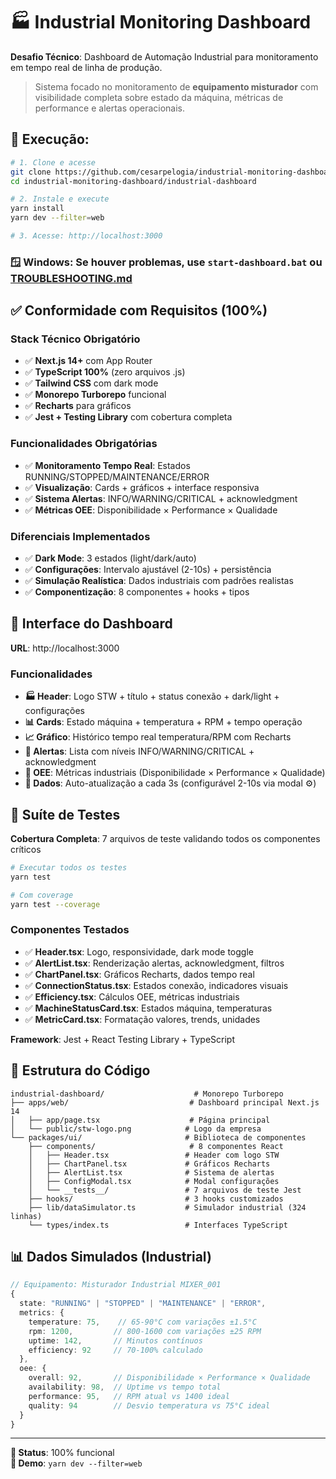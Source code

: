 # 🏭 Industrial Monitoring Dashboard

**Desafio Técnico**: Dashboard de Automação Industrial para monitoramento em tempo real de linha de produção.

> Sistema focado no monitoramento de **equipamento misturador** com visibilidade completa sobre estado da máquina, métricas de performance e alertas operacionais.

## 🚀 Execução:

```bash
# 1. Clone e acesse
git clone https://github.com/cesarpelogia/industrial-monitoring-dashboard.git
cd industrial-monitoring-dashboard/industrial-dashboard

# 2. Instale e execute
yarn install
yarn dev --filter=web

# 3. Acesse: http://localhost:3000
```

### 🪟 **Windows**: Se houver problemas, use `start-dashboard.bat` ou [TROUBLESHOOTING.md](./TROUBLESHOOTING.md)

## ✅ Conformidade com Requisitos (100%)

### Stack Técnico Obrigatório
- ✅ **Next.js 14+** com App Router
- ✅ **TypeScript 100%** (zero arquivos .js)
- ✅ **Tailwind CSS** com dark mode
- ✅ **Monorepo Turborepo** funcional
- ✅ **Recharts** para gráficos
- ✅ **Jest + Testing Library** com cobertura completa

### Funcionalidades Obrigatórias
- ✅ **Monitoramento Tempo Real**: Estados RUNNING/STOPPED/MAINTENANCE/ERROR
- ✅ **Visualização**: Cards + gráficos + interface responsiva
- ✅ **Sistema Alertas**: INFO/WARNING/CRITICAL + acknowledgment
- ✅ **Métricas OEE**: Disponibilidade × Performance × Qualidade

### Diferenciais Implementados
- ✅ **Dark Mode**: 3 estados (light/dark/auto)
- ✅ **Configurações**: Intervalo ajustável (2-10s) + persistência
- ✅ **Simulação Realística**: Dados industriais com padrões realistas
- ✅ **Componentização**: 8 componentes + hooks + tipos

## 🎯 Interface do Dashboard

**URL**: http://localhost:3000

### Funcionalidades
- **🏭 Header**: Logo STW + título + status conexão + dark/light + configurações
- **📊 Cards**: Estado máquina + temperatura + RPM + tempo operação  
- **📈 Gráfico**: Histórico tempo real temperatura/RPM com Recharts
- **🚨 Alertas**: Lista com níveis INFO/WARNING/CRITICAL + acknowledgment
- **📐 OEE**: Métricas industriais (Disponibilidade × Performance × Qualidade)
- **🔄 Dados**: Auto-atualização a cada 3s (configurável 2-10s via modal ⚙️)

## 🧪 Suíte de Testes

**Cobertura Completa**: 7 arquivos de teste validando todos os componentes críticos

```bash
# Executar todos os testes
yarn test

# Com coverage
yarn test --coverage
```

### Componentes Testados
- ✅ **Header.tsx**: Logo, responsividade, dark mode toggle
- ✅ **AlertList.tsx**: Renderização alertas, acknowledgment, filtros
- ✅ **ChartPanel.tsx**: Gráficos Recharts, dados tempo real
- ✅ **ConnectionStatus.tsx**: Estados conexão, indicadores visuais
- ✅ **Efficiency.tsx**: Cálculos OEE, métricas industriais
- ✅ **MachineStatusCard.tsx**: Estados máquina, temperaturas
- ✅ **MetricCard.tsx**: Formatação valores, trends, unidades

**Framework**: Jest + React Testing Library + TypeScript

## 📁 Estrutura do Código

```
industrial-dashboard/                    # Monorepo Turborepo
├── apps/web/                           # Dashboard principal Next.js 14
│   ├── app/page.tsx                    # Página principal
│   └── public/stw-logo.png            # Logo da empresa
└── packages/ui/                       # Biblioteca de componentes
    ├── components/                     # 8 componentes React
    │   ├── Header.tsx                 # Header com logo STW
    │   ├── ChartPanel.tsx             # Gráficos Recharts
    │   ├── AlertList.tsx              # Sistema de alertas
    │   ├── ConfigModal.tsx            # Modal configurações
    │   └── __tests__/                 # 7 arquivos de teste Jest
    ├── hooks/                         # 3 hooks customizados
    ├── lib/dataSimulator.ts           # Simulador industrial (324 linhas)
    └── types/index.ts                 # Interfaces TypeScript
```

## 📊 Dados Simulados (Industrial)

```typescript
// Equipamento: Misturador Industrial MIXER_001
{
  state: "RUNNING" | "STOPPED" | "MAINTENANCE" | "ERROR",
  metrics: {
    temperature: 75,    // 65-90°C com variações ±1.5°C
    rpm: 1200,         // 800-1600 com variações ±25 RPM  
    uptime: 142,       // Minutos contínuos
    efficiency: 92     // 70-100% calculado
  },
  oee: {
    overall: 92,       // Disponibilidade × Performance × Qualidade
    availability: 98,  // Uptime vs tempo total
    performance: 95,   // RPM atual vs 1400 ideal
    quality: 94        // Desvio temperatura vs 75°C ideal
  }
}
```

---

**🎯 Status**: 100% funcional  
**🚀 Demo**: `yarn dev --filter=web`
